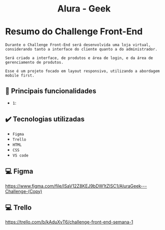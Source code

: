 <h1 align="center" font-size="bold"> Alura - Geek </h1>

# Resumo do Challenge Front-End

<p>
  
  ``Durante o Challenge Front-End será desenvolvida uma loja virtual, considerando tanto a interface do cliente quanto a do administrador.``
  
  ``Será criado a interface, de produtos e área de login, e da área de gerenciamento de produtos.``
  
  ``Esse é um projeto focado em layout responsivo, utilizando a abordagem mobile first.``

</p>

## 🔨 Principais funcionalidades

- `1`: 

## ✔️ Tecnologias utilizadas

- ``Figma``
- ``Trello``
- ``HTML``
- ``CSS``
- ``VS code``

## 💻 Figma

https://www.figma.com/file/ISaV12Z8KEJ9bDW1tZlSC1/AluraGeek---Challenge-(Copy)

## 💻 Trello

https://trello.com/b/kAduXvT6/challenge-front-end-semana-1